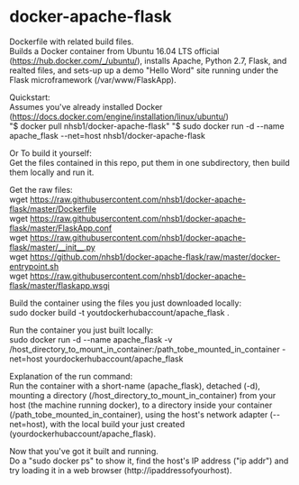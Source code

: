 # docker-apache-flask
Dockerfile with related build files.  
Builds a Docker container from Ubuntu 16.04 LTS official (https://hub.docker.com/_/ubuntu/), installs Apache, Python 2.7, Flask, and realted files, and sets-up up a demo "Hello Word" site running under the Flask microframework (/var/www/FlaskApp).  

Quickstart:  
Assumes you've already installed Docker (https://docs.docker.com/engine/installation/linux/ubuntu/)  
"$ docker pull nhsb1/docker-apache-flask"
"$ sudo docker run -d --name apache_flask --net=host nhsb1/docker-apache-flask


Or To build it yourself:  
Get the files contained in this repo, put them in one subdirectory, then build them locally and run it.    

Get the raw files:  
wget https://raw.githubusercontent.com/nhsb1/docker-apache-flask/master/Dockerfile  
wget https://raw.githubusercontent.com/nhsb1/docker-apache-flask/master/FlaskApp.conf  
wget https://raw.githubusercontent.com/nhsb1/docker-apache-flask/master/__init__.py  
wget https://github.com/nhsb1/docker-apache-flask/raw/master/docker-entrypoint.sh  
wget https://raw.githubusercontent.com/nhsb1/docker-apache-flask/master/flaskapp.wsgi 

Build the container using the files you just downloaded locally:  
sudo docker build -t youtdockerhubaccount/apache_flask .

Run the container you just built locally:  
sudo docker run -d --name apache_flask -v /host_directory_to_mount_in_container:/path_tobe_mounted_in_container -net=host yourdockerhubaccount/apache_flask  

Explanation of the run command:  
Run the container with a short-name (apache_flask), detached (-d), mounting a directory (/host_directory_to_mount_in_container) from your host (the machine running docker),  to a directory inside your container (/path_tobe_mounted_in_container), using the host's network adapter (--net=host), with the local build your just created (yourdockerhubaccount/apache_flask).

Now that you've got it built and running.  
Do a "sudo docker ps" to show it, find the host's IP address ("ip addr") and try loading it in a web browser (http://ipaddressofyourhost).  








